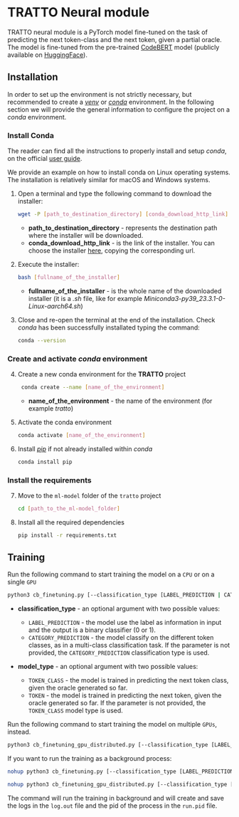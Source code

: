 # TRATTO Neural module

TRATTO neural module is a PyTorch model fine-tuned on the task of predicting the next token-class and the next token, given a partial oracle. 
The model is fine-tuned from the pre-trained [CodeBERT](https://huggingface.co/microsoft/codebert-base) model (publicly 
available on [HuggingFace](https://huggingface.co/)).

## Installation

In order to set up the environment is not strictly necessary, but recommended to create a [_venv_](https://docs.python.org/3/library/venv.html) 
or [_conda_](https://docs.conda.io/en/latest/) environment. 
In the following section we will provide the general information to configure the project on a _conda_ environment.

### Install Conda

The reader can find all the instructions to properly install and setup _conda_, on the official [user guide](https://docs.conda.io/projects/conda/en/stable/user-guide/install/index.html).

We provide an example on how to install conda on Linux operating systems. The installation is relatively similar for
macOS and Windows systems.

1. Open a terminal and type the following command to download the installer:
    ```bash
    wget -P [path_to_destination_directory] [conda_download_http_link]
    ```
    * **path_to_destination_directory** - represents the destination path where the installer will be downloaded.
    * **conda_download_http_link** - is the link of the installer. You can choose the installer [here](https://docs.conda.io/en/latest/miniconda.html#linux-installers), copying the corresponding url.

2. Execute the installer:
    ```bash
    bash [fullname_of_the_installer]
    ```
   * **fullname_of_the_installer** - is the whole name of the downloaded installer (it is a _.sh_ file, like for example
     _Miniconda3-py39_23.3.1-0-Linux-aarch64.sh_)

3. Close and re-open the terminal at the end of the installation. Check _conda_ has been successfully installated typing the command:
    ```bash
    conda --version
    ```

### Create and activate _conda_ environment

4. Create a new conda environment for the **TRATTO** project
   ```bash
    conda create --name [name_of_the_environment]
    ```
   * **name_of_the_environment** - the name of the environment (for example _tratto_)

5. Activate the conda environment
    ```bash
    conda activate [name_of_the_environment]
    ```

6. Install [_pip_](https://pip.pypa.io/en/stable/) if not already installed within _conda_
    ```bash
    conda install pip
    ```

### Install the requirements
  
7. Move to the `ml-model` folder of the `tratto` project
    ```bash
    cd [path_to_the_ml-model_folder]
    ```
    
8. Install all the required dependencies
    ```bash
    pip install -r requirements.txt
    ```

## Training

Run the following command to start training the model on a `CPU` or on a single `GPU`
    
```bash
python3 cb_finetuning.py [--classification_type [LABEL_PREDICTION | CATEGORY_PREDICTION]] [--model_type [TOKEN_CLASS | TOKEN]]
```
* **classification_type** - an optional argument with two possible values: 
  * `LABEL_PREDICTION` - the model use the label as information in input and the output is a binary classifier (0 or 1).
  * `CATEGORY_PREDICTION` - the model classify on the different token classes, as in a multi-class classification task.
  If the parameter is not provided, the `CATEGORY_PREDICTION` classification type is used.

* **model_type** - an optional argument with two possible values:
  * `TOKEN_CLASS` - the model is trained in predicting the next token class, given the oracle generated so far.
  * `TOKEN` - the model is trained in predicting the next token, given the oracle generated so far.
  If the parameter is not provided, the `TOKEN_CLASS` model type is used.

Run the following command to start training the model on multiple `GPUs`, instead.

```bash
python3 cb_finetuning_gpu_distributed.py [--classification_type [LABEL_PREDICTION | CATEGORY_PREDICTION]] [--model_type [TOKEN_CLASS | TOKEN]]
```

If you want to run the training as a background process:

```bash
nohup python3 cb_finetuning.py [--classification_type [LABEL_PREDICTION | CATEGORY_PREDICTION]] [--model_type [TOKEN_CLASS | TOKEN]] > log.out 2>&1 & echo $! > run.pid
```
```bash
nohup python3 cb_finetuning_gpu_distributed.py [--classification_type [LABEL_PREDICTION | CATEGORY_PREDICTION]] [--model_type [TOKEN_CLASS | TOKEN]] > log.out 2>&1 & echo $! > run.pid
```

The command will run the training in background and will create and save the logs in the `log.out` file and the pid of the process 
in the `run.pid` file.